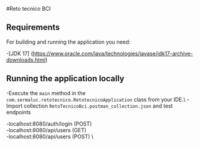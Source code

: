 #Reto tecnico BCI

## Requirements
For building and running the application you need:

-[JDK 17] (https://www.oracle.com/java/technologies/javase/jdk17-archive-downloads.html)

## Running the application locally

-Execute the `main` method in the `com.sermaluc.retotecnico.RetotecnicoApplication` class from your IDE.\ 
-Import collection `RetoTecnicoBci.postman_collection.json` and test endpoints

-localhost:8080/auth/login (POST) \
-localhost:8080/api/users (GET) \
-localhost:8080/api/users (POST) \


